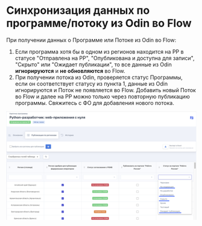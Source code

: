 # Синхронизация данных по программе/потоку из Odin во Flow

При получении данных о Программе или Потоке  из Odin во Flow:

1. &#x20;Если программа хотя бы в одном из регионов находится на РР в статусе  "Отправлена на РР", "Опубликована и доступна для записи", "Скрыто" или "Ожидает публикации", то все данные из Odin **игнорируются** и **не обновляются** во Flow.
2. При получении потока из  Odin, проверяется  статус Программы, если он соответствует статусу из пункта 1, данные из Odin игнорируются и Поток не появляется во Flow. Добавить новый Поток во Flow и далее на РР можно только через повторную публикацию программы. Свяжитесь с ФО для добавления нового потока.

![](<../.gitbook/assets/image (142).png>)
